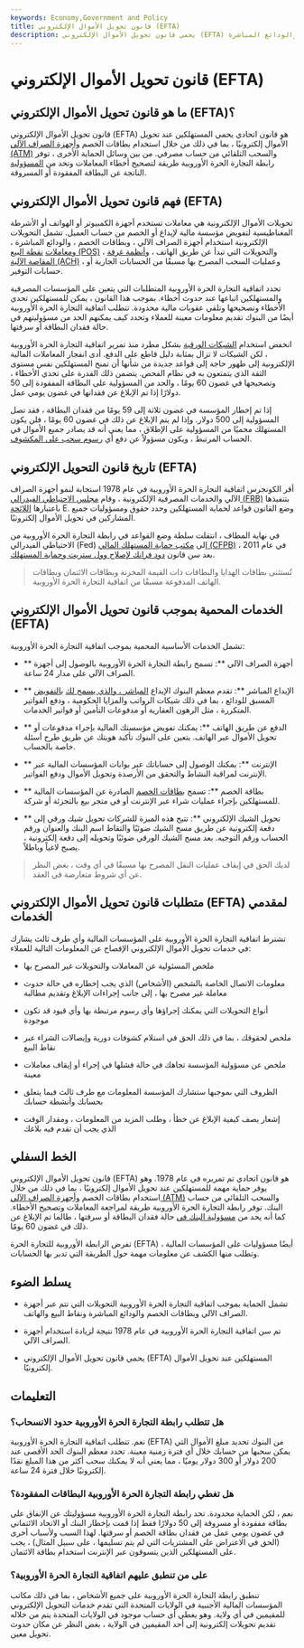 ```yaml
---
keywords: Economy,Government and Policy
title: قانون تحويل الأموال الإلكتروني (EFTA)
description: يحمي قانون تحويل الأموال الإلكتروني (EFTA) المستهلكين عند تحويل الأموال إلكترونيًا باستخدام بطاقات الخصم وأجهزة الصراف الآلي والودائع المباشرة.
---
```


# قانون تحويل الأموال الإلكتروني (EFTA)
## ما هو قانون تحويل الأموال الإلكتروني (EFTA)؟

قانون تحويل الأموال الإلكتروني (EFTA) هو قانون اتحادي يحمي المستهلكين عند تحويل الأموال إلكترونيًا ، بما في ذلك من خلال استخدام بطاقات الخصم [وأجهزة الصراف الآلي (ATM)](/atm) والسحب التلقائي من حساب مصرفي. من بين وسائل الحماية الأخرى ، توفر رابطة التجارة الحرة الأوروبية طريقة لتصحيح أخطاء المعاملات وتحد من [المسؤولية](/liability) الناتجة عن البطاقة المفقودة أو المسروقة.

## فهم قانون تحويل الأموال الإلكتروني (EFTA)

تحويلات الأموال الإلكترونية هي معاملات تستخدم أجهزة الكمبيوتر أو الهواتف أو الأشرطة المغناطيسية لتفويض مؤسسة مالية لإيداع أو الخصم من حساب العميل. تشمل التحويلات الإلكترونية استخدام أجهزة الصراف الآلي ، وبطاقات الخصم ، والودائع المباشرة ، [ومعاملات](/point-of-sale) [نقطة البيع (POS)](/point-of-sale) ، والتحويلات التي تبدأ عن طريق الهاتف ، [وأنظمة غرفة المقاصة الآلية (ACH)](/ach) ، وعمليات السحب المصرح بها مسبقًا من الحسابات الجارية أو حسابات التوفير.

تحدد اتفاقية التجارة الحرة الأوروبية المتطلبات التي يتعين على المؤسسات المصرفية والمستهلكين اتباعها عند حدوث أخطاء. بموجب هذا القانون ، يمكن للمستهلكين تحدي الأخطاء وتصحيحها وتلقي عقوبات مالية محدودة. تتطلب اتفاقية التجارة الحرة الأوروبية أيضًا من البنوك تقديم معلومات معينة للعملاء وتحدد كيف يمكنهم الحد من مسؤوليتهم في حالة فقدان البطاقة أو سرقتها.

انخفض استخدام [الشيكات الورقية](/check) بشكل مطرد منذ تمرير اتفاقية التجارة الحرة الأوروبية ، لكن الشيكات لا تزال بمثابة دليل قاطع على الدفع. أدى انفجار المعاملات المالية الإلكترونية إلى ظهور حاجة إلى قواعد جديدة من شأنها أن تمنح المستهلكين نفس مستوى الثقة الذي يتمتعون به في نظام الفحص. يتضمن ذلك القدرة على تحدي الأخطاء ، وتصحيحها في غضون 60 يومًا ، والحد من المسؤولية على البطاقة المفقودة إلى 50 دولارًا إذا تم الإبلاغ عن فقدانها في غضون يومي عمل.

إذا تم إخطار المؤسسة في غضون ثلاثة إلى 59 يومًا من فقدان البطاقة ، فقد تصل المسؤولية إلى 500 دولار. وإذا لم يتم الإبلاغ عن ذلك في غضون 60 يومًا ، فلن يكون المستهلك محميًا من المسؤولية على الإطلاق ، مما يعني أنه قد يصادر جميع الأموال في الحساب المرتبط ، ويكون مسؤولاً عن دفع أي [رسوم سحب على المكشوف](/overdraft).

## تاريخ قانون التحويل الإلكتروني (EFTA)

أقر الكونجرس اتفاقية التجارة الحرة الأوروبية في عام 1978 استجابة لنمو أجهزة الصراف الآلي والخدمات المصرفية الإلكترونية ، وقام [مجلس الاحتياطي الفيدرالي (FRB)](/frb) بتنفيذها باعتبارها [اللائحة](/regulation-e) E. وضع القانون قواعد لحماية المستهلكين وحدد حقوق ومسؤوليات جميع المشاركين في تحويل الأموال إلكترونيًا.

في نهاية المطاف ، انتقلت سلطة وضع القواعد في رابطة التجارة الحرة الأوروبية من الاحتياطي الفيدرالي (Fed) إلى [مكتب حماية المستهلك المالي (CFPB)](/consumer-financial-protection-bureau-cfpb) في عام 2011 ، بعد سن قانون [دود فرانك لإصلاح وول ستريت وحماية المستهلك](/dodd-frank-financial-regulatory-reform-bill).

> تُستثنى بطاقات الهدايا والبطاقات ذات القيمة المخزنة وبطاقات الائتمان وبطاقات الهاتف المدفوعة مسبقًا من اتفاقية التجارة الحرة الأوروبية.

>

## الخدمات المحمية بموجب قانون تحويل الأموال الإلكتروني (EFTA)

تشمل الخدمات الأساسية المحمية بموجب اتفاقية التجارة الحرة الأوروبية:

- ** أجهزة الصراف الآلي **: تسمح رابطة التجارة الحرة الأوروبية بالوصول إلى أجهزة الصراف الآلي على مدار 24 ساعة.

- ** الإيداع المباشر **: تقدم معظم البنوك الإيداع [المباشر ، والذي يسمح لك](/directdeposit) [بالتفويض](/directdeposit) المسبق للودائع ، بما في ذلك شيكات الرواتب والمزايا الحكومية ، ودفع الفواتير المتكررة ، مثل الرهون العقارية أو مدفوعات التأمين أو فواتير الخدمات.

- ** الدفع عن طريق الهاتف **: يمكنك تفويض مؤسستك المالية بإجراء مدفوعات أو تحويل الأموال عبر الهاتف. يتعين على البنوك تأكيد هويتك عن طريق طرح أسئلة خاصة بالحساب.

- ** الإنترنت **: يمكنك الوصول إلى حساباتك عبر بوابات المؤسسات المالية عبر الإنترنت لمراقبة النشاط والتحقق من الأرصدة وتحويل الأموال ودفع الفواتير.

- ** بطاقة الخصم **: تسمح [بطاقات الخصم](/debitcard) الصادرة عن المؤسسات المالية للمستهلكين بإجراء عمليات شراء عبر الإنترنت أو في متجر بيع بالتجزئة أو شركة.

- ** تحويل الشيك الإلكتروني **: تتيح هذه الميزة للشركات تحويل شيك ورقي إلى دفعة إلكترونية عن طريق مسح الشيك ضوئيًا والتقاط اسم البنك والعنوان ورقم الحساب ورقم التوجيه. بعد مسح الشيك الورقي ضوئيًا وتحويله إلى دفعة إلكترونية ، يصبح لاغياً وباطلاً.

> لديك الحق في إيقاف عمليات النقل المصرح بها مسبقًا في أي وقت ، بغض النظر عن أي شروط متعارضة في العقد.

>

## متطلبات قانون تحويل الأموال الإلكتروني (EFTA) لمقدمي الخدمات

تشترط اتفاقية التجارة الحرة الأوروبية على المؤسسات المالية وأي طرف ثالث يشارك في خدمات تحويل الأموال الإلكتروني الإفصاح عن المعلومات التالية للعملاء:

- ملخص المسئولية عن المعاملات والتحويلات غير المصرح بها

- معلومات الاتصال الخاصة بالشخص (الأشخاص) الذي يجب إخطاره في حالة حدوث معاملة غير مصرح بها ، إلى جانب إجراءات الإبلاغ وتقديم مطالبة

- أنواع التحويلات التي يمكنك إجراؤها وأي رسوم مرتبطة بها وأي قيود قد تكون موجودة

- ملخص لحقوقك ، بما في ذلك الحق في استلام كشوفات دورية وإيصالات الشراء عبر نقاط البيع

- ملخص عن مسؤولية المؤسسة تجاهك في حالة فشلها في إجراء أو إيقاف معاملات معينة

- الظروف التي بموجبها ستشارك المؤسسة المعلومات مع طرف ثالث فيما يتعلق بحسابك وأنشطة حسابك

- إشعار يصف كيفية الإبلاغ عن خطأ ، وطلب المزيد من المعلومات ، ومقدار الوقت الذي يجب أن تقدم فيه بلاغك

## الخط السفلي

قانون تحويل الأموال الإلكتروني (EFTA) هو قانون اتحادي تم تمريره في عام 1978. وهو يوفر حماية مهمة للمستهلكين عند تحويل الأموال إلكترونيًا ، بما في ذلك من خلال استخدام بطاقات الخصم [وأجهزة الصراف الآلي (ATM)](/atm) والسحب التلقائي من حساب البنك. توفر رابطة التجارة الحرة الأوروبية طريقة لمراجعة المعاملات وتصحيح الأخطاء. كما أنه يحد من [مسؤولية البنك في](/liability) حالة فقدان البطاقة أو سرقتها ، طالما تم الإبلاغ عن ذلك في غضون 60 يومًا.

تفرض الرابطة الأوروبية للتجارة الحرة (EFTA) أيضًا مسؤوليات على المؤسسات المالية ، وتطلب منها الكشف عن معلومات مهمة حول الطريقة التي تدير بها الحسابات.

## يسلط الضوء

- تشمل الحماية بموجب اتفاقية التجارة الحرة الأوروبية التحويلات التي تتم عبر أجهزة الصراف الآلي وبطاقات الخصم والودائع المباشرة ونقاط البيع والهاتف.

- تم سن اتفاقية التجارة الحرة الأوروبية في عام 1978 نتيجة لزيادة استخدام أجهزة الصراف الآلي.

- يحمي قانون تحويل الأموال الإلكتروني (EFTA) المستهلكين عند تحويل الأموال إلكترونيًا.

## التعليمات

### هل تتطلب رابطة التجارة الحرة الأوروبية حدود الانسحاب؟

نعم. تتطلب اتفاقية التجارة الحرة الأوروبية (EFTA) من البنوك تحديد مبلغ الأموال التي يمكن سحبها من حسابك خلال أي فترة زمنية معينة. تحدد معظم البنوك الحد الأقصى عند 200 دولار أو 300 دولار يوميًا ، مما يعني أنه لا يمكنك سحب أكثر من هذا المبلغ نقدًا إلكترونيًا خلال فترة 24 ساعة.

### هل تغطي رابطة التجارة الحرة الأوروبية البطاقات المفقودة؟

نعم ، لكن الحماية محدودة. تحد رابطة التجارة الحرة الأوروبية مسؤوليتك عن الإنفاق على بطاقة مفقودة أو مسروقة إلى 50 دولارًا فقط إذا قمت بإخطار البنك أو الاتحاد الائتماني في غضون يومي عمل من فقدان بطاقة الخصم أو سرقتها. لهذا السبب ولأسباب أخرى (الحق في الاعتراض على المشتريات التي لم يتم تسليمها ، على سبيل المثال) ، يجب على المستهلكين الذين يتسوقون عبر الإنترنت استخدام بطاقة الائتمان.

### على من تنطبق عليهم اتفاقية التجارة الحرة الأوروبية؟

تنطبق رابطة التجارة الحرة الأوروبية على جميع الأشخاص ، بما في ذلك مكاتب المؤسسات المالية الأجنبية في الولايات المتحدة التي تقدم خدمات التحويل الإلكتروني للمقيمين في أي ولاية. وهو يغطي أي حساب موجود في الولايات المتحدة يتم من خلاله تقديم تحويلات إلكترونية إلى أحد المقيمين في الولاية ، بغض النظر عن مكان حدوث تحويل معين.

